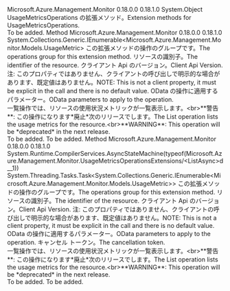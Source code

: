 <Type Name="UsageMetricsOperationsExtensions" FullName="Microsoft.Azure.Management.Monitor.UsageMetricsOperationsExtensions">
  <TypeSignature Language="C#" Value="public static class UsageMetricsOperationsExtensions" />
  <TypeSignature Language="ILAsm" Value=".class public auto ansi abstract sealed beforefieldinit UsageMetricsOperationsExtensions extends System.Object" />
  <TypeSignature Language="DocId" Value="T:Microsoft.Azure.Management.Monitor.UsageMetricsOperationsExtensions" />
  <TypeSignature Language="VB.NET" Value="Public Module UsageMetricsOperationsExtensions" />
  <TypeSignature Language="F#" Value="type UsageMetricsOperationsExtensions = class" />
  <AssemblyInfo>
    <AssemblyName>Microsoft.Azure.Management.Monitor</AssemblyName>
    <AssemblyVersion>0.18.0.0</AssemblyVersion>
    <AssemblyVersion>0.18.1.0</AssemblyVersion>
  </AssemblyInfo>
  <Base>
    <BaseTypeName>System.Object</BaseTypeName>
  </Base>
  <Interfaces />
  <Docs>
    <summary>
            <span data-ttu-id="abea4-101">UsageMetricsOperations の拡張メソッド。</span><span class="sxs-lookup"><span data-stu-id="abea4-101">Extension methods for UsageMetricsOperations.</span></span>
            </summary>
    <remarks>To be added.</remarks>
  </Docs>
  <Members>
    <Member MemberName="List">
      <MemberSignature Language="C#" Value="public static System.Collections.Generic.IEnumerable&lt;Microsoft.Azure.Management.Monitor.Models.UsageMetric&gt; List (this Microsoft.Azure.Management.Monitor.IUsageMetricsOperations operations, string resourceUri, string apiVersion, Microsoft.Rest.Azure.OData.ODataQuery&lt;Microsoft.Azure.Management.Monitor.Models.UsageMetric&gt; odataQuery = null);" />
      <MemberSignature Language="ILAsm" Value=".method public static hidebysig class System.Collections.Generic.IEnumerable`1&lt;class Microsoft.Azure.Management.Monitor.Models.UsageMetric&gt; List(class Microsoft.Azure.Management.Monitor.IUsageMetricsOperations operations, string resourceUri, string apiVersion, class Microsoft.Rest.Azure.OData.ODataQuery`1&lt;class Microsoft.Azure.Management.Monitor.Models.UsageMetric&gt; odataQuery) cil managed" />
      <MemberSignature Language="DocId" Value="M:Microsoft.Azure.Management.Monitor.UsageMetricsOperationsExtensions.List(Microsoft.Azure.Management.Monitor.IUsageMetricsOperations,System.String,System.String,Microsoft.Rest.Azure.OData.ODataQuery{Microsoft.Azure.Management.Monitor.Models.UsageMetric})" />
      <MemberSignature Language="VB.NET" Value="&lt;Extension()&gt;&#xA;Public Function List (operations As IUsageMetricsOperations, resourceUri As String, apiVersion As String, Optional odataQuery As ODataQuery(Of UsageMetric) = null) As IEnumerable(Of UsageMetric)" />
      <MemberSignature Language="F#" Value="static member List : Microsoft.Azure.Management.Monitor.IUsageMetricsOperations * string * string * Microsoft.Rest.Azure.OData.ODataQuery&lt;Microsoft.Azure.Management.Monitor.Models.UsageMetric&gt; -&gt; seq&lt;Microsoft.Azure.Management.Monitor.Models.UsageMetric&gt;" Usage="Microsoft.Azure.Management.Monitor.UsageMetricsOperationsExtensions.List (operations, resourceUri, apiVersion, odataQuery)" />
      <MemberType>Method</MemberType>
      <AssemblyInfo>
        <AssemblyName>Microsoft.Azure.Management.Monitor</AssemblyName>
        <AssemblyVersion>0.18.0.0</AssemblyVersion>
        <AssemblyVersion>0.18.1.0</AssemblyVersion>
      </AssemblyInfo>
      <ReturnValue>
        <ReturnType>System.Collections.Generic.IEnumerable&lt;Microsoft.Azure.Management.Monitor.Models.UsageMetric&gt;</ReturnType>
      </ReturnValue>
      <Parameters>
        <Parameter Name="operations" Type="Microsoft.Azure.Management.Monitor.IUsageMetricsOperations" RefType="this" />
        <Parameter Name="resourceUri" Type="System.String" />
        <Parameter Name="apiVersion" Type="System.String" />
        <Parameter Name="odataQuery" Type="Microsoft.Rest.Azure.OData.ODataQuery&lt;Microsoft.Azure.Management.Monitor.Models.UsageMetric&gt;" />
      </Parameters>
      <Docs>
        <param name="operations">
            <span data-ttu-id="abea4-102">この拡張メソッドの操作のグループです。</span><span class="sxs-lookup"><span data-stu-id="abea4-102">The operations group for this extension method.</span></span>
            </param>
        <param name="resourceUri">
            <span data-ttu-id="abea4-103">リソースの識別子。</span><span class="sxs-lookup"><span data-stu-id="abea4-103">The identifier of the resource.</span></span>
            </param>
        <param name="apiVersion">
            <span data-ttu-id="abea4-104">クライアント Api のバージョン。</span><span class="sxs-lookup"><span data-stu-id="abea4-104">Client Api Version.</span></span> <span data-ttu-id="abea4-105">注: このプロパティではありません、クライアントの呼び出しで明示的な場合があります、既定値はありません。</span><span class="sxs-lookup"><span data-stu-id="abea4-105">NOTE: This is not a client property, it must be explicit in the call and there is no default value.</span></span>
            </param>
        <param name="odataQuery">
            <span data-ttu-id="abea4-106">OData の操作に適用するパラメーター。</span><span class="sxs-lookup"><span data-stu-id="abea4-106">OData parameters to apply to the operation.</span></span>
            </param>
        <summary>
            <span data-ttu-id="abea4-107">一覧操作では、リソースの使用状況メトリックが一覧表示します。&lt;br&gt;**警告**: この操作になります*廃止*次のリリースでします。</span><span class="sxs-lookup"><span data-stu-id="abea4-107">The List operation lists the usage metrics for the resource.&lt;br&gt;**WARNING**: This operation will be *deprecated* in the next release.</span></span>
            </summary>
        <returns>To be added.</returns>
        <remarks>To be added.</remarks>
      </Docs>
    </Member>
    <Member MemberName="ListAsync">
      <MemberSignature Language="C#" Value="public static System.Threading.Tasks.Task&lt;System.Collections.Generic.IEnumerable&lt;Microsoft.Azure.Management.Monitor.Models.UsageMetric&gt;&gt; ListAsync (this Microsoft.Azure.Management.Monitor.IUsageMetricsOperations operations, string resourceUri, string apiVersion, Microsoft.Rest.Azure.OData.ODataQuery&lt;Microsoft.Azure.Management.Monitor.Models.UsageMetric&gt; odataQuery = null, System.Threading.CancellationToken cancellationToken = null);" />
      <MemberSignature Language="ILAsm" Value=".method public static hidebysig class System.Threading.Tasks.Task`1&lt;class System.Collections.Generic.IEnumerable`1&lt;class Microsoft.Azure.Management.Monitor.Models.UsageMetric&gt;&gt; ListAsync(class Microsoft.Azure.Management.Monitor.IUsageMetricsOperations operations, string resourceUri, string apiVersion, class Microsoft.Rest.Azure.OData.ODataQuery`1&lt;class Microsoft.Azure.Management.Monitor.Models.UsageMetric&gt; odataQuery, valuetype System.Threading.CancellationToken cancellationToken) cil managed" />
      <MemberSignature Language="DocId" Value="M:Microsoft.Azure.Management.Monitor.UsageMetricsOperationsExtensions.ListAsync(Microsoft.Azure.Management.Monitor.IUsageMetricsOperations,System.String,System.String,Microsoft.Rest.Azure.OData.ODataQuery{Microsoft.Azure.Management.Monitor.Models.UsageMetric},System.Threading.CancellationToken)" />
      <MemberSignature Language="F#" Value="static member ListAsync : Microsoft.Azure.Management.Monitor.IUsageMetricsOperations * string * string * Microsoft.Rest.Azure.OData.ODataQuery&lt;Microsoft.Azure.Management.Monitor.Models.UsageMetric&gt; * System.Threading.CancellationToken -&gt; System.Threading.Tasks.Task&lt;seq&lt;Microsoft.Azure.Management.Monitor.Models.UsageMetric&gt;&gt;" Usage="Microsoft.Azure.Management.Monitor.UsageMetricsOperationsExtensions.ListAsync (operations, resourceUri, apiVersion, odataQuery, cancellationToken)" />
      <MemberType>Method</MemberType>
      <AssemblyInfo>
        <AssemblyName>Microsoft.Azure.Management.Monitor</AssemblyName>
        <AssemblyVersion>0.18.0.0</AssemblyVersion>
        <AssemblyVersion>0.18.1.0</AssemblyVersion>
      </AssemblyInfo>
      <Attributes>
        <Attribute>
          <AttributeName>System.Runtime.CompilerServices.AsyncStateMachine(typeof(Microsoft.Azure.Management.Monitor.UsageMetricsOperationsExtensions/&lt;ListAsync&gt;d__1))</AttributeName>
        </Attribute>
      </Attributes>
      <ReturnValue>
        <ReturnType>System.Threading.Tasks.Task&lt;System.Collections.Generic.IEnumerable&lt;Microsoft.Azure.Management.Monitor.Models.UsageMetric&gt;&gt;</ReturnType>
      </ReturnValue>
      <Parameters>
        <Parameter Name="operations" Type="Microsoft.Azure.Management.Monitor.IUsageMetricsOperations" RefType="this" />
        <Parameter Name="resourceUri" Type="System.String" />
        <Parameter Name="apiVersion" Type="System.String" />
        <Parameter Name="odataQuery" Type="Microsoft.Rest.Azure.OData.ODataQuery&lt;Microsoft.Azure.Management.Monitor.Models.UsageMetric&gt;" />
        <Parameter Name="cancellationToken" Type="System.Threading.CancellationToken" />
      </Parameters>
      <Docs>
        <param name="operations">
            <span data-ttu-id="abea4-108">この拡張メソッドの操作のグループです。</span><span class="sxs-lookup"><span data-stu-id="abea4-108">The operations group for this extension method.</span></span>
            </param>
        <param name="resourceUri">
            <span data-ttu-id="abea4-109">リソースの識別子。</span><span class="sxs-lookup"><span data-stu-id="abea4-109">The identifier of the resource.</span></span>
            </param>
        <param name="apiVersion">
            <span data-ttu-id="abea4-110">クライアント Api のバージョン。</span><span class="sxs-lookup"><span data-stu-id="abea4-110">Client Api Version.</span></span> <span data-ttu-id="abea4-111">注: このプロパティではありません、クライアントの呼び出しで明示的な場合があります、既定値はありません。</span><span class="sxs-lookup"><span data-stu-id="abea4-111">NOTE: This is not a client property, it must be explicit in the call and there is no default value.</span></span>
            </param>
        <param name="odataQuery">
            <span data-ttu-id="abea4-112">OData の操作に適用するパラメーター。</span><span class="sxs-lookup"><span data-stu-id="abea4-112">OData parameters to apply to the operation.</span></span>
            </param>
        <param name="cancellationToken">
            <span data-ttu-id="abea4-113">キャンセル トークン。</span><span class="sxs-lookup"><span data-stu-id="abea4-113">The cancellation token.</span></span>
            </param>
        <summary>
            <span data-ttu-id="abea4-114">一覧操作では、リソースの使用状況メトリックが一覧表示します。&lt;br&gt;**警告**: この操作になります*廃止*次のリリースでします。</span><span class="sxs-lookup"><span data-stu-id="abea4-114">The List operation lists the usage metrics for the resource.&lt;br&gt;**WARNING**: This operation will be *deprecated* in the next release.</span></span>
            </summary>
        <returns>To be added.</returns>
        <remarks>To be added.</remarks>
      </Docs>
    </Member>
  </Members>
</Type>